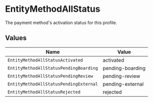 # EntityMethodAllStatus

The payment method's activation status for this profile.


## Values

| Name                                   | Value                                  |
| -------------------------------------- | -------------------------------------- |
| `EntityMethodAllStatusActivated`       | activated                              |
| `EntityMethodAllStatusPendingBoarding` | pending-boarding                       |
| `EntityMethodAllStatusPendingReview`   | pending-review                         |
| `EntityMethodAllStatusPendingExternal` | pending-external                       |
| `EntityMethodAllStatusRejected`        | rejected                               |